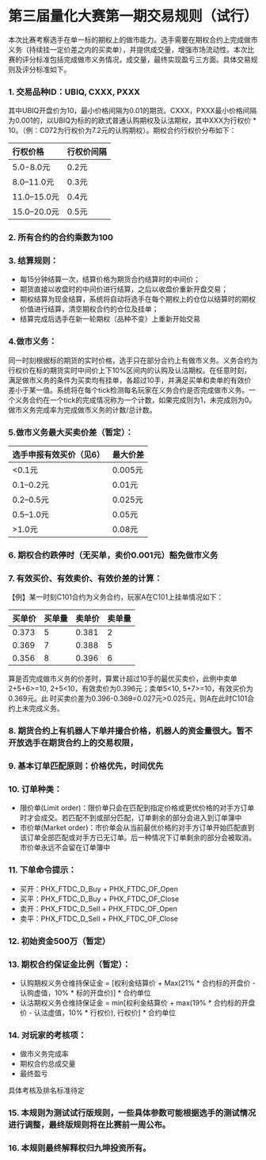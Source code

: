 # 第三届量化大赛第一期交易规则（试行）

本次比赛考察选手在单一标的期权上的做市能力。选手需要在期权合约上完成做市义务（持续挂一定价差之内的买卖单），并提供成交量，增强市场流动性。本次比赛的评分标准包括完成做市义务情况，成交量，最终实现盈亏三方面。具体交易规则及评分标准如下。

### 1. 交易品种ID：UBIQ, CXXX, PXXX

 其中UBIQ开盘价为10，最小价格间隔为0.01的期货。CXXX，PXXX最小价格间隔为0.001的，以UBIQ为标的的欧式普通认购期权及认沽期权，其中XXX为行权价 * 10。（例：C072为行权价为7.2元的认购期权）。期权合约行权价分布如下：
   
| 行权价格 | 行权价间隔 |
| :------ | :------ |
| 5.0-8.0元 | 0.2元 |
| 8.0–11.0元 | 0.3元 |
| 11.0–15.0元 | 0.4元 |
| 15.0–20.0元 | 0.5元 |

### 2. 所有合约的合约乘数为100

### 3. 结算规则：

- 每15分钟结算一次，结算价格为期货合约结算时的中间价；
- 期货直接以收盘时的中间价进行结算，之后以收盘价重新开盘交易；
- 期权结算为现金结算，系统将自动将选手在每个期权上的仓位以结算时的期权价值进行结算，清空期权合约的仓位及挂单；
- 结算完成后选手在新一轮期权（品种不变）上重新开始交易

### 4.做市义务：

同一时刻根据标的期货的实时价格，选手只在部分合约上有做市义务。义务合约为行权价在标的期货实时中间价上下10%区间内的认购及认沽期权。在任意时刻，满足做市义务的条件为买卖均有挂单，各超过10手，并满足买单和卖单的有效价差小于某一值。系统将在每个tick检测每名玩家在义务合约是否完成做市义务。一个义务合约在一个tick的完成情况称为一个计数，如果完成则为1，未完成则为0。做市义务完成率为完成做市义务的计数/总计数。

### 5.做市义务最大买卖价差（暂定）：

| 选手申报有效买价（见6） | 最大价差 |
| :---- | :---- |
| <0.1元 | 0.005元 |
| 0.1–0.2元 | 0.01元 |
| 0.2–0.5元	| 0.025元 |
| 0.5–1.0元	| 0.05元 |
|>1.0元 | 0.08元 |

### 6. 期权合约跌停时（无买单，卖价0.001元）豁免做市义务

### 7. 有效买价、有效卖价、有效价差的计算：
【例】某一时刻C101合约为义务合约，玩家A在C101上挂单情况如下：

| 买单价 | 买单量	| 卖单价 |	卖单量 |
| :--- | :--- | :--- | :--- |
| 0.373	| 5	| 0.381	| 2 |
| 0.369	| 7	| 0.388	| 5 |
| 0.356	| 8	| 0.396	| 6 |

算是否完成做市义务的价差时，算累计超过10手的最优买卖价，此例中卖单2+5+6>=10,  2+5<10，有效卖价为0.396元；卖单5<10, 5+7>=10，有效买价为0.369元。此
时买卖价差为0.396-0.369=0.027元>0.025元，则A在此时C101合约上未完成义务。

### 8. 期货合约上有机器人下单并撮合价格，机器人的资金量很大。暂不开放选手在期货合约上的交易权限，

### 9. 基本订单匹配原则：价格优先，时间优先

### 10.	订单种类：
- 限价单(Limit order)：限价单只会在匹配到指定价格或更优价格的对手方订单时才会成交。若匹配不到或部分匹配，订单剩余的部分会进入到订单簿中
- 市价单(Market order)：市价单会从当前最优价格的对手方订单开始匹配直到该订单全部匹配或对手方已无订单。后一种情况下订单剩余的部分会被取消。市价单永远不会留在订单簿中

### 11.	下单命令提示：
- 买开：PHX_FTDC_D_Buy + PHX_FTDC_OF_Open
- 买平：PHX_FTDC_D_Buy + PHX_FTDC_OF_Close
- 卖开：PHX_FTDC_D_Sell + PHX_FTDC_OF_Open
- 卖平：PHX_FTDC_D_Sell + PHX_FTDC_OF_Close

### 12.	初始资金500万（暂定）

### 13.	期权合约保证金比例（暂定）：
- 认购期权义务仓维持保证金 = [权利金结算价 + Max(21% * 合约标的开盘价 - 认购虚值，10% * 标的开盘价)] * 合约单位
- 认沽期权义务仓维持保证金 = min[权利金结算价 + max(19% * 合约标的开盘价 - 认沽虚值，10% * 行权价), 行权价] * 合约单位

### 14.	对玩家的考核项：
- 做市义务完成率
- 期权合约总成交量
- 最终盈亏
    
具体考核及排名标准待定

### 15.	本规则为测试试行版规则，一些具体参数可能根据选手的测试情况进行调整，最终版规则将在比赛前一周公布。

### 16.	本规则最终解释权归九坤投资所有。
